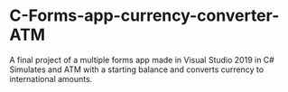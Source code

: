 # C-Forms-app-currency-converter-ATM
A final project of a multiple forms app made in Visual Studio 2019 in C#
Simulates and ATM with a starting balance and converts currency to international amounts.
